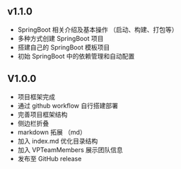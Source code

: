 ## v1.1.0 <Badge type="tip" text="^1.1.0" />

- SpringBoot 相关介绍及基本操作 （启动、构建、打包等）
- 多种方式创建 SpringBoot 项目
- 搭建自己的 SpringBoot 模板项目
- 初始 SpringBoot 中的依赖管理和自动配置

## V1.0.0 <Badge type="tip" text="^1.0.0" />

- 项目框架完成
- 通过 github workflow 自行搭建部署
- 完善项目框架结构
- 侧边栏折叠
- markdown 拓展 （md）
- 加入 index.md 优化目录结构
- 加入 VPTeamMembers 展示团队信息
- 发布至 GitHub release





